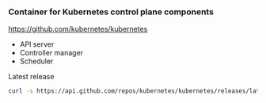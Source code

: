 ### Container for Kubernetes control plane components

https://github.com/kubernetes/kubernetes

- API server
- Controller manager
- Scheduler

Latest release

```bash
curl -s https://api.github.com/repos/kubernetes/kubernetes/releases/latest |grep tag_name | cut -d '"' -f 4
```
